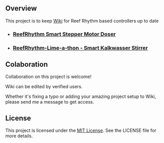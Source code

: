 ## Overview
This project is to keep [Wiki](https://github.com/telenkov88/ReefRhythm-Wiki/wiki) for Reef Rhythm based controllers up to date

* ### [ReefRhythm Smart Stepper Motor Doser](https://github.com/telenkov88/reefrhythm-smartdoser)
* ### [ReefRhythm-Lime-a-thon - Smart Kalkwasser Stirrer](https://github.com/telenkov88/ReefRhythm-Lime-a-thon)


## Colaboration
Collaboration on this project is welcome!

Wiki can be edited by verified users.

Whether it's fixing a typo or adding your amazing project setup to Wiki, please send me a message to get access.


## License
This project is licensed under the [MIT License](LICENSE). See the LICENSE file for more details.
